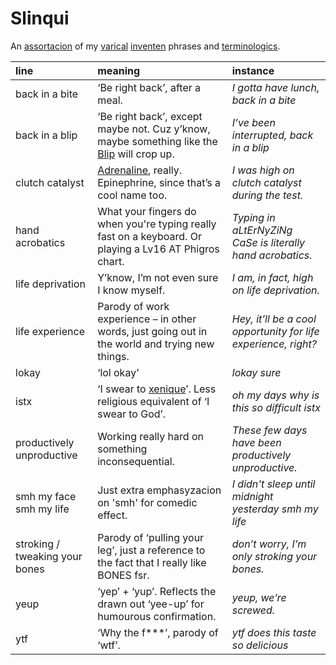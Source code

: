 # Slinqui
<!-- #QUARK live! -->

An [assortacion](... 'assortment') of my [varical](... 'various') [inventen](... 'invented') phrases and [terminologics](... 'terminology').

| line | meaning | instance |
| :--- | :------ | :------- |
| back in a bite | ‘Be right back’, after a meal. | *I gotta have lunch, back in a bite* |
| back in a blip | ‘Be right back’, except maybe not. Cuz y’know, maybe something like the [Blip](https://marvelcinematicuniverse.fandom.com/wiki/Blip) will crop up. | *I’ve been interrupted, back in a blip* |
| clutch catalyst | [Adrenaline](https://wikipedia.org/wiki/Adrenaline), really. Epinephrine, since that’s a cool name too. | *I was high on clutch catalyst during the test.* |
| hand acrobatics | What your fingers do when you're typing really fast on a keyboard. Or playing a Lv16 AT Phigros chart. | *Typing in aLtErNyZiNg CaSe is literally hand acrobatics.* |
| life deprivation | Y’know, I’m not even sure I know myself. | *I am, in fact, high on life deprivation.* |
| life experience | Parody of work experience – in other words, just going out in the world and trying new things. | *Hey, it’ll be a cool opportunity for life experience, right?* |
| lokay | ‘lol okay’ | *lokay sure* |
| istx | ‘I swear to [xenique](xeriqui/readme.md)’. Less religious equivalent of ‘I swear to God’. | *oh my days why is this so difficult istx* |
| productively unproductive | Working really hard on something inconsequential. | *These few days have been productively unproductive.* |
| smh my face <br> smh my life | Just extra emphasyzacion on 'smh' for comedic effect. | *I didn't sleep until midnight yesterday smh my life* |
| stroking / tweaking your bones | Parody of ‘pulling your leg’, just a reference to the fact that I really like BONES fsr. | *don’t worry, I’m only stroking your bones.* |
| yeup | ‘yep’ + ‘yup’. Reflects the drawn out ‘yee-up’ for humourous confirmation. | *yeup, we’re screwed.* |
| ytf | ‘Why the f\*\*\*’, parody of ‘wtf’. | *ytf does this taste so delicious* |

<!-- #QUARK
EXPORT: slinqui
STYLE: personal
POLARITY: dark
-->
